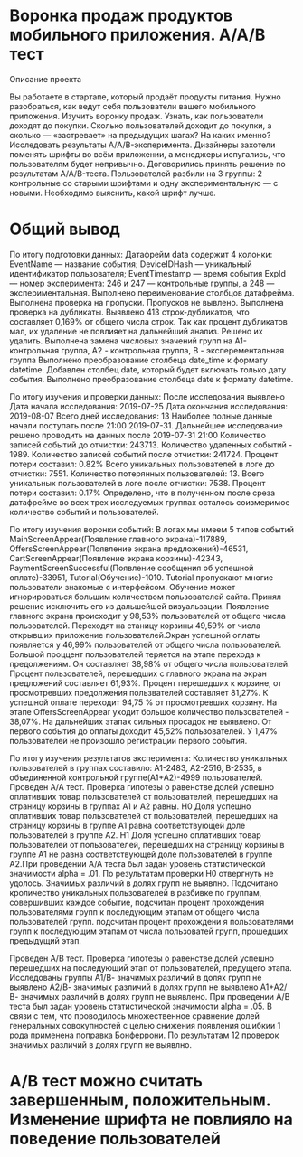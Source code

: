 # Воронка продаж продуктов мобильного приложения. А/А/В тест
Описание проекта

Вы работаете в стартапе, который продаёт продукты питания. Нужно разобраться, как ведут себя пользователи вашего мобильного приложения. Изучить воронку продаж. Узнать, как пользователи доходят до покупки. Сколько пользователей доходит до покупки, а сколько — «застревает» на предыдущих шагах? На каких именно? Исследовать результаты A/A/B-эксперимента. Дизайнеры захотели поменять шрифты во всём приложении, а менеджеры испугались, что пользователям будет непривычно. Договорились принять решение по результатам A/A/B-теста. Пользователей разбили на 3 группы: 2 контрольные со старыми шрифтами и одну экспериментальную — с новыми. Необходимо выяснить, какой шрифт лучше.

# Общий вывод

По итогу подготовки данных:
Датафрейм data содержит 4 колонки: EventName — название события; DeviceIDHash — уникальный идентификатор пользователя; EventTimestamp — время события ExpId — номер эксперимента: 246 и 247 — контрольные группы, а 248 — экспериментальная.
Выполнено переименование столбцов датафрейма.
Выполнена проверка на пропуски. Пропусков не вывлено.
Выполнена проверка на дубликаты. Выявлено 413 строк-дубликатов, что составляет 0,169% от общего числа строк. Так как процент дубликатов мал, их удаление не повлияет на дальнейший анализ. Решено их удалить.
Выполнена замена числовых значений групп на A1- контрольная группа, А2 - контрольная группа, В - эксперементальная группа
Выполнено преобразование столбеца date_time к формату datetime.
Добавлен столбец date, который будет включать только дату события.
Выполнено преобразование столбеца date к формату datetime.

По итогу изучения и проверки данных:
После исследования выявлено Дата начала исследования: 2019-07-25 Дата окончания исследования: 2019-08-07 Всего дней исследования: 13
Наиболее полные данные начали поступать после 21:00 2019-07-31. Дальнейшее исследование решено проводить на данных после 2019-07-31 21:00
Количество записей событий до отчистки: 243713. Количество удаленных событий - 1989. Количество записей событий после отчистки: 241724. Процент потери составил: 0.82%
Всего уникальных пользователей в логе до отчистки: 7551. Количество потерянных пользователей: 13. Всего уникальных пользователей в логе после отчистки: 7538. Процент потери составил: 0.17%
Определено, что в полученном после среза датафрейме во всех трех исследуемых группах осталось соизмеримое количество событий и пользователей.

По итогу изучения воронки событий:
В логах мы имеем 5 типов событий MainScreenAppear(Появление главного экрана)-117889, OffersScreenAppear(Появление экрана предложений)-46531, CartScreenAppear(Появление экрана корзины)-42343, PaymentScreenSuccessful(Появление сообщения об успешной оплате)-33951, Tutorial(Обучение)-1010. Tutorial пропускают многие пользователи знакомые с интерфейсом. Обучение может игнорироваться большим количеством пользователей сайта. Принял решение исключить его из дальшейшей визуальзации.
Появление главного экрана происходит у 98,53% пользователей от общего числа пользователей. Переходят на станицу корзины 49,59% от числа открывших приложение пользователей.Экран успешной оплаты появляется у 46,99% пользователей от общего числа пользователей. Большой проццент пользователей теряется на этапе перехода к предолжениям. Он составляет 38,98% от общего числа пользователей.
Процент пользователей, перешедших с главного экрана на экран предложений составляет 61,93%. Процент перешедших к корзине, от просмотревших предолжения пользвателей составляет 81,27%. К успешной оплате переходит 94,75 % от просмотревших корзину. На этапе OffersScreenAppear уходит большое количество пользователей - 38,07%. На дальнейших этапах сильных просадок не выявлено.
От первого события до оплаты доходит 45,52% пользователей. У 1,47% пользователей не произошло регистрации первого события.

По итогу изучения результатов эксперимента:
Количество уникальных пользователей в группах составило: A1-2483, A2-2516, B-2535, в объединенной контрольной группе(A1+A2)-4999 пользователей.
Проведен А/А тест. Проверка гипотезы о равенстве долей успешно оплативших товар пользователей от пользователей, перешедших на страницу корзины в группах А1 и А2 равны. H0 Доля успешно оплативших товар пользователей от пользователей, перешедших на страницу корзины в группе A1 равна соответствующей доле пользователей в группе A2. H1 Доля успешно оплативших товар пользователей от пользователей, перешедших на страницу корзины в группе A1 не равна соответствующей доле пользователей в группе A2.При проведении А/А теста был задан уровень статистической значимости alpha = .01. По результатам проверки H0 отвергнуть не удолось. Значимых различий в долях групп не выявлно.
Подсчитано кроличество уникальных пользователей в разбивке по группам, совершивших каждое событие, подсчитан процент прохождения пользователями групп к последующим этапам от общего числа пользователей групп. подсчитан процент прохождени я пользователями групп к последующим этапам от числа пользоватей групп, прошедших предыдущий этап.

Проведен А/В тест. Проверка гипотезы о равенстве долей успешно перешедших на последующий этап от пользователей, предущего этапа. Исследованы группы А1/В- значимых различий в долях групп не выявлено А2/В- значимых различий в долях групп не выявлено А1+А2/ В- значимых различий в долях групп не выявлено. При проведении А/В теста был задан уровень статистической значимости alpha = .05. В связи с тем, что проводилось множественное сравнение долей генеральных совокупностей с целью снижения появления ошибкии 1 рода применена поправка Бонферрони. По результатам 12 проверок значимых различий в долях групп не выявлно.
# А/В тест можно считать завершенным, положительным. Изменение шрифта не повлияло на поведение пользователей
